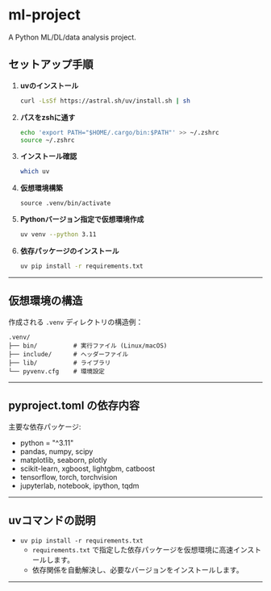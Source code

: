 # ml-project

A Python ML/DL/data analysis project.

## セットアップ手順

1. **uvのインストール**
   ```sh
   curl -LsSf https://astral.sh/uv/install.sh | sh
   ```

2. **パスをzshに通す**
   ```sh
   echo 'export PATH="$HOME/.cargo/bin:$PATH"' >> ~/.zshrc
   source ~/.zshrc
   ```

3. **インストール確認**
   ```sh
   which uv
   ```

4. **仮想環境構築**
   ```
   source .venv/bin/activate
   ```

5. **Pythonバージョン指定で仮想環境作成**
   ```sh
   uv venv --python 3.11
   ```

6. **依存パッケージのインストール**
   ```sh
   uv pip install -r requirements.txt
   ```

---

## 仮想環境の構造

作成される `.venv` ディレクトリの構造例：

```
.venv/
├── bin/          # 実行ファイル (Linux/macOS)
├── include/      # ヘッダーファイル
├── lib/          # ライブラリ
└── pyvenv.cfg    # 環境設定
```

---

## pyproject.toml の依存内容

主要な依存パッケージ:

- python = "^3.11"
- pandas, numpy, scipy
- matplotlib, seaborn, plotly
- scikit-learn, xgboost, lightgbm, catboost
- tensorflow, torch, torchvision
- jupyterlab, notebook, ipython, tqdm

---

## uvコマンドの説明

- `uv pip install -r requirements.txt`
  - `requirements.txt` で指定した依存パッケージを仮想環境に高速インストールします。
  - 依存関係を自動解決し、必要なバージョンをインストールします。

---
